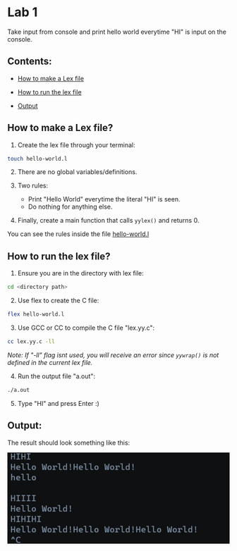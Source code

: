 # Lab 1

Take input from console and print hello world everytime "HI" is input on the console.

## Contents:
- [How to make a Lex file](https://github.com/theDrake1010/compiler-construction-lab/tree/main/lab-1#how-to-make-a-lex-file)

- [How to run the lex file](https://github.com/theDrake1010/compiler-construction-lab/tree/main/lab-1#how-to-run)

- [Output](https://github.com/theDrake1010/compiler-construction-lab/blob/main/lab-1/hello-world.l)


## How to make a Lex file?

1. Create the lex file through your terminal:
```bash
touch hello-world.l
```

2. There are no global variables/definitions. 

3. Two rules:
    - Print "Hello World" everytime the literal "HI" is seen.
    - Do nothing for anything else.

4. Finally, create a main function that calls `yylex()` and returns 0.

You can see the rules inside the file [hello-world.l](https://github.com/theDrake1010/compiler-construction-lab/blob/main/lab-1/hello-world.l)


## How to run the lex file?

1. Ensure you are in the directory with lex file:

```bash
cd <directory path>
```

2. Use flex to create the C file:

```bash
flex hello-world.l
```

3. Use GCC or CC to compile the C file "lex.yy.c":

```bash
cc lex.yy.c -ll
```

*Note: If "-ll" flag isnt used, you will receive an error since `yywrap()` is not defined in the current lex file.*


4. Run the output file "a.out":
```bash
./a.out
```

5. Type "HI" and press Enter :)

## Output:

The result should look something like this:

![hello world output](../images/lab-1/hello_word_output.jpg)